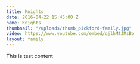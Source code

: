 ```yaml
---
title: Knights
date: 2016-04-22 15:45:00 Z
name: Knights
thumbnail: "/uploads/thumb_pickford-family.jpg"
video: https://www.youtube.com/embed/qjlhMtJMsBo
layout: family
---
```


This is test content